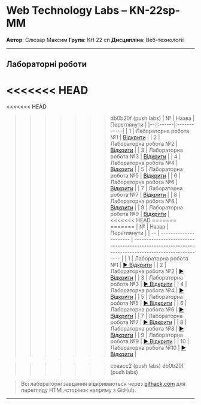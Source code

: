 # Web Technology Labs – KN-22sp-MM

 **Автор**: Слюзар Максим
 **Група**: КН 22 сп
 **Дисципліна**: Веб-технології  

---

##  Лабораторні роботи

<<<<<<< HEAD
=======
<<<<<<< HEAD
>>>>>>> db0b20f (push labs)
| № | Назва | Переглянути |
|--:|:------|:------------|
| 1 | Лабораторна робота №1 | [Відкрити](https://rawcdn.githack.com/MaksSlyzar/KN-22sp-MM-Web-technology/main/lab1/index.html) |
| 2 | Лабораторна робота №2 | [Відкрити](https://rawcdn.githack.com/MaksSlyzar/KN-22sp-MM-Web-technology/main/lab2/index.html) |
| 3 | Лабораторна робота №3 | [Відкрити](https://rawcdn.githack.com/MaksSlyzar/KN-22sp-MM-Web-technology/main/lab3/index.html) |
| 4 | Лабораторна робота №4 | [Відкрити](https://rawcdn.githack.com/MaksSlyzar/KN-22sp-MM-Web-technology/main/lab4/index.html) |
| 5 | Лабораторна робота №5 | [Відкрити](https://rawcdn.githack.com/MaksSlyzar/KN-22sp-MM-Web-technology/main/lab5/index.html) |
| 6 | Лабораторна робота №6 | [Відкрити](https://rawcdn.githack.com/MaksSlyzar/KN-22sp-MM-Web-technology/main/lab6/index.html) |
| 7 | Лабораторна робота №7 | [Відкрити](https://rawcdn.githack.com/MaksSlyzar/KN-22sp-MM-Web-technology/main/lab7/index.html) |
| 8 | Лабораторна робота №8 | [Відкрити](https://rawcdn.githack.com/MaksSlyzar/KN-22sp-MM-Web-technology/main/lab8/index.html) |
| 9 | Лабораторна робота №9 | [Відкрити](https://rawcdn.githack.com/MaksSlyzar/KN-22sp-MM-Web-technology/main/lab9/index.html) |
<<<<<<< HEAD
=======
=======
| №  | Назва                  | Переглянути                                                                                         |
| -- | ---------------------- | --------------------------------------------------------------------------------------------------- |
| 1  | Лабораторна робота №1  | [▶ Відкрити](https://rawcdn.githack.com/MaksSlyzar/KN-22sp-MM-Web-technology/main/lab1/index.html)  |
| 2  | Лабораторна робота №2  | [▶ Відкрити](https://rawcdn.githack.com/MaksSlyzar/KN-22sp-MM-Web-technology/main/lab2/index.html)  |
| 3  | Лабораторна робота №3  | [▶ Відкрити](https://rawcdn.githack.com/MaksSlyzar/KN-22sp-MM-Web-technology/main/lab3/index.html)  |
| 4  | Лабораторна робота №4  | [▶ Відкрити](https://rawcdn.githack.com/MaksSlyzar/KN-22sp-MM-Web-technology/main/lab4/index.html)  |
| 5  | Лабораторна робота №5  | [▶ Відкрити](https://rawcdn.githack.com/MaksSlyzar/KN-22sp-MM-Web-technology/main/lab5/index.html)  |
| 6  | Лабораторна робота №6  | [▶ Відкрити](https://rawcdn.githack.com/MaksSlyzar/KN-22sp-MM-Web-technology/main/lab6/index.html)  |
| 7  | Лабораторна робота №7  | [▶ Відкрити](https://rawcdn.githack.com/MaksSlyzar/KN-22sp-MM-Web-technology/main/lab7/index.html)  |
| 8  | Лабораторна робота №8  | [▶ Відкрити](https://rawcdn.githack.com/MaksSlyzar/KN-22sp-MM-Web-technology/main/lab8/index.html)  |
| 9  | Лабораторна робота №9  | [▶ Відкрити](https://rawcdn.githack.com/MaksSlyzar/KN-22sp-MM-Web-technology/main/lab9/index.html)  |
| 10 | Лабораторна робота №10 | [▶ Відкрити](https://rawcdn.githack.com/MaksSlyzar/KN-22sp-MM-Web-technology/main/lab10/index.html) |

>>>>>>> cbaacc2 (push labs)
>>>>>>> db0b20f (push labs)

>  Всі лабораторні завдання відкриваються через [githack.com](https://githack.com) для перегляду HTML-сторінок напряму з GitHub.

---
